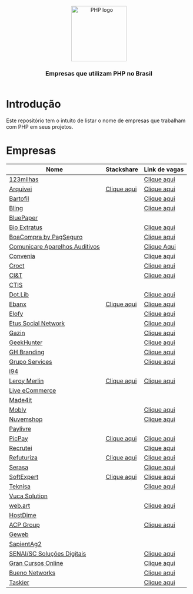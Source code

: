 <header>
    <p align="center">
        <img width="150" src="doc/images/php-logo.png" alt="PHP logo" />
    </p>
    <h3 align="center">Empresas que utilizam PHP no Brasil</h3>
</header>

# Introdução

Este repositório tem o intuito de listar o nome de empresas que trabalham com PHP em seus projetos.

# Empresas


| Nome | Stackshare | Link de vagas |
|----------------------------------------------------------------------------|------------------------------------------------------------------------------|-------------------------------------------------------------|
| [123milhas](https://123milhas.com)                                         |                                                                              | [Clique aqui](https://jobs.solides.com/123milhas)           |
| [Arquivei](https://arquivei.com.br)                                        | [Clique aqui](https://stackshare.io/arquivei-engineering/arquivei)           | [Clique aqui](https://arquivei.com.br/vagas)                |
| [Bartofil](https://www.bartofil.com.br/)                                   |                                                                              | [Clique aqui](https://bartofil.empregare.com/pt-br/vagas)   |
| [Bling](https://bling.com.br)                                              |                                                                              | [Clique aqui](https://vagas-bling.gupy.io/)                 |
| [BluePaper](https://bluepaper.io)                                          |                                                                              |                                                             |
| [Bio Extratus](https://www.bioextratus.com.br/)                            |                                                                              | [Clique aqui](https://trabalheconosco.bioextratus.com.br/)  |
| [BoaCompra by PagSeguro](https://boacompra.com)                            |                                                                              | [Clique aqui](https://pagseguro.gupy.io)                    |
| [Comunicare Aparelhos Auditivos](https://comunicareaparelhosauditivos.com) |                                                                              | [Clique Aqui](https://jobs.solides.com/COMUNICAREAPARELHOSAUDITIVOS#) |
| [Convenia](http://convenia.com.br)                                         |                                                                              | [Clique aqui](https://convenia-tech.gupy.io)                |
| [Croct](https://croct.com/)                                                |                                                                              | [Clique aqui](https://croct.com/careers/)                   |
| [CI&T](https://ciandt.com/) | | [Clique aqui](https://ciandt.com/)|
| [CTIS](https://ctis.com.br)                                                |                                                                              |                                                             |
| [Dot.Lib](https://dotlib.com)                                              |                                                                              | [Clique aqui](https://github.com/dotlib)                    |
| [Ebanx](https://www.ebanx.com/br)                                          | [Clique aqui](https://stackshare.io/ebanx/ebanx)                             | [Clique aqui](https://boards.greenhouse.io/ebanx)           |
| [Elofy](https://elofy.com.br)                                              |                                                                              | [Clique aqui](https://www.linkedin.com/company/elofy/jobs/) |
| [Etus Social Network](https://www.etus.com.br)                             |                                                                              | [Clique aqui](https://www.linkedin.com/company/etus/jobs/)  |
| [Gazin](https://www.gazin.com.br/)                                         |                                                                              | [Clique aqui](https://gazin.rhgestor.com.br/vagas)          |
| [GeekHunter](https://www.geekhunter.com.br)                                |                                                                              | [Clique aqui](https://www.geekhunter.com.br/vagas)          |
| [GH Branding](https://www.agenciagh.com.br/)                               |                                                                              | [Clique aqui](https://sites.google.com/view/jobsgh/)        |
| [Grupo Services](https://gruposervices.com.br/)                            |                                                                              | [Clique aqui](https://gruposervices.com.br/oportunidades)   |
| [i94](https://i94.co)                                                      |                                                                              |                                                             |
| [Leroy Merlin](https://leroymerlin.com.br)                                 | [Clique aqui](https://stackshare.io/leroy-merlin-brasil/website)             | [Clique aqui](https://jobs.kenoby.com/leroymerlin)          |
| [Live eCommerce](https://liveecommerce.com.br)                             |                                                                              |                                                             |
| [Made4it](https://made4it.com.br)                                          |                                                                              |
| [Mobly](https://mobly.com.br)                                              |                                                                              | [Clique aqui](https://jobs.kenoby.com/mobly)                |
| [Nuvemshop](https://www.nuvemshop.com.br)                                  |                                                                              | [Clique aqui](https://www.nuvemshop.com.br/trabalhe-na-nuvemshop) |
| [Paylivre](https://www.paylivre.com)                                       |                                                                              |                                                                   |
| [PicPay](https://picpay.com)                                               | [Clique aqui](https://stackshare.io/picpay/picpay)                           | [Clique aqui](https://picpay.gupy.io)                             |
| [Recrutei](https://recrutei.com.br)                                        |                                                                              | [Clique aqui](https://empregos.recrutei.com.br)                   |
| [Refuturiza](https://refuturiza.com.br)                                    | [Clique aqui](https://stackshare.io/refuturiza/refuturiza)                   | [Clique aqui](https://refuturizaempregos.solides.jobs/)           |
| [Serasa](https://www.serasa.com.br/carreiras)                              |                                                                              | [Clique aqui](https://serasa.gupy.io)                             |
| [SoftExpert](https://softexpert.com)                                       | [Clique aqui](https://stackshare.io/softexpert-software/softexpert-software) | [Clique aqui](https://softexpert.recruiterbox.com)                |
| [Teknisa](https://www.teknisa.com)                                         |                                                                              | [Clique aqui](https://teknisa.solides.jobs)                       |
| [Vuca Solution](https://vucasolution.com.br)                               |                                                                              |
| [web.art](https://www.webart.com.br)                                       |                                                                              | [Clique aqui](https://painel.umentor.com.br/inteligente_novos/?con_cod=web16225&pla=5) |
| [HostDime](https://hostdime.com.br)                                        |                                                                              |                                                                   |
| [ACP Group](https://www.acpgroup.com.br/)                                  |                                                                              | [Clique aqui](https://acpgroup.gupy.io/)                          |
| [Geweb](http://www.geweb.com.br)                                           |                                                                              |                                                                   |            
| [SapientAg2](https://sapientag2.com.br)                                    |                                                                              |                                                                   |
| [SENAI/SC Soluções Digitais](https://sc.senai.br)                          |                                                                              | [Clique aqui](https://crescemosjuntos.com.br/trabalhe-conosco?cidade=11270) |
| [Gran Cursos Online](https://www.grancursosonline.com.br/)                 |                                                                              | [Clique aqui](https://vemsergran.gupy.io/)                        |
| [Bueno Networks](https://buenonetworks.com.br/)                 |                       | [Clique aqui](https://www.linkedin.com/company/bueno-networks/)                        |
| [Taskier](https://taskier.io/)                 |                       | [Clique aqui](https://www.linkedin.com/company/apptaskier/)                        |
